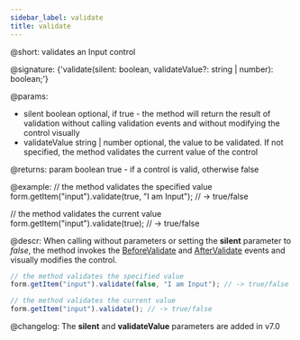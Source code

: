 ```yaml
---
sidebar_label: validate
title: validate
---          
```


@short: validates an Input control

@signature: {'validate(silent: boolean, validateValue?: string | number): boolean;'}

@params:
- silent    boolean     optional, if true - the method will return the result of validation without calling validation events and without modifying the control visually
- validateValue     string | number     optional, the value to be validated. If not specified, the method validates the current value of the control

@returns:
param   boolean     true - if a control is valid, otherwise false

@example:
// the method validates the specified value
form.getItem("input").validate(true, "I am Input"); // -> true/false

// the method validates the current value
form.getItem("input").validate(true); // -> true/false


@descr:
When calling without parameters or setting the **silent** parameter to *false*, the method invokes the [BeforeValidate](form/api/input/input_beforevalidate_event.md) and [AfterValidate](form/api/input/input_aftervalidate_event.md) events and visually modifies the control.

~~~js
// the method validates the specified value
form.getItem("input").validate(false, "I am Input"); // -> true/false

// the method validates the current value
form.getItem("input").validate(); // -> true/false
~~~


@changelog: 
The **silent** and **validateValue** parameters are added in v7.0


